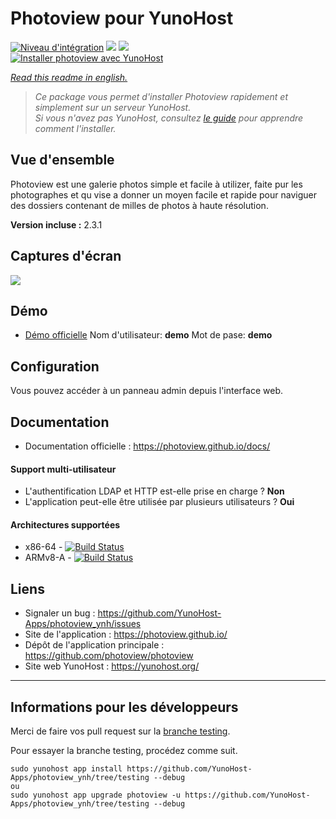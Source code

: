 # Photoview pour YunoHost

[![Niveau d'intégration](https://dash.yunohost.org/integration/photoview.svg)](https://dash.yunohost.org/appci/app/photoview) ![](https://ci-apps.yunohost.org/ci/badges/photoview.status.svg) ![](https://ci-apps.yunohost.org/ci/badges/photoview.maintain.svg)  
[![Installer photoview avec YunoHost](https://install-app.yunohost.org/install-with-yunohost.svg)](https://install-app.yunohost.org/?app=photoview)

*[Read this readme in english.](./README.md)*

> *Ce package vous permet d'installer Photoview rapidement et simplement sur un serveur YunoHost.  
Si vous n'avez pas YunoHost, consultez [le guide](https://yunohost.org/#/install) pour apprendre comment l'installer.*

## Vue d'ensemble
Photoview est une galerie photos simple et facile à utilizer, faite pur les photographes et qu vise a donner un moyen facile et rapide pour naviguer des dossiers contenant de milles de photos à haute résolution.

**Version incluse :** 2.3.1

## Captures d'écran

![](https://github.com/photoview/photoview/raw/master/screenshots/timeline.png)

## Démo

* [Démo officielle](https://photos.qpqp.dk/) Nom d'utilisateur: **demo** Mot de pase: **demo**

## Configuration

Vous pouvez accéder à un panneau admin depuis l'interface web.

## Documentation

* Documentation officielle : https://photoview.github.io/docs/

#### Support multi-utilisateur

* L'authentification LDAP et HTTP est-elle prise en charge ? **Non**
* L'application peut-elle être utilisée par plusieurs utilisateurs ? **Oui**

#### Architectures supportées

* x86-64 - [![Build Status](https://ci-apps.yunohost.org/ci/logs/photoview.svg)](https://ci-apps.yunohost.org/ci/apps/photoview/)
* ARMv8-A - [![Build Status](https://ci-apps-arm.yunohost.org/ci/logs/photoview.svg)](https://ci-apps-arm.yunohost.org/ci/apps/photoview/)

## Liens

* Signaler un bug : https://github.com/YunoHost-Apps/photoview_ynh/issues
* Site de l'application : https://photoview.github.io/
* Dépôt de l'application principale : https://github.com/photoview/photoview
* Site web YunoHost : https://yunohost.org/

---

## Informations pour les développeurs

Merci de faire vos pull request sur la [branche testing](https://github.com/YunoHost-Apps/photoview_ynh/tree/testing).

Pour essayer la branche testing, procédez comme suit.
```
sudo yunohost app install https://github.com/YunoHost-Apps/photoview_ynh/tree/testing --debug
ou
sudo yunohost app upgrade photoview -u https://github.com/YunoHost-Apps/photoview_ynh/tree/testing --debug
```
